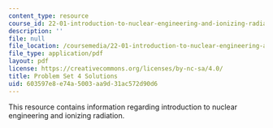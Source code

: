 ```yaml
---
content_type: resource
course_id: 22-01-introduction-to-nuclear-engineering-and-ionizing-radiation-fall-2015
description: ''
file: null
file_location: /coursemedia/22-01-introduction-to-nuclear-engineering-and-ionizing-radiation-fall-2015/603597e8e74a5003aa9d31ac572d90d6_MIT22_01F15_ps4_sol.pdf
file_type: application/pdf
layout: pdf
license: https://creativecommons.org/licenses/by-nc-sa/4.0/
title: Problem Set 4 Solutions
uid: 603597e8-e74a-5003-aa9d-31ac572d90d6
---
```

This resource contains information regarding introduction to nuclear engineering and ionizing radiation.
